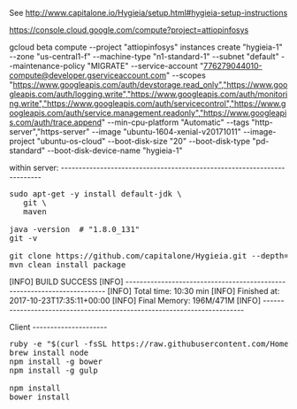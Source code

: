 
See http://www.capitalone.io/Hygieia/setup.html#hygieia-setup-instructions

https://console.cloud.google.com/compute?project=attiopinfosys

gcloud beta compute --project "attiopinfosys" instances create "hygieia-1" --zone "us-central1-f" --machine-type "n1-standard-1" --subnet "default" --maintenance-policy "MIGRATE" --service-account "776279044010-compute@developer.gserviceaccount.com" --scopes "https://www.googleapis.com/auth/devstorage.read_only","https://www.googleapis.com/auth/logging.write","https://www.googleapis.com/auth/monitoring.write","https://www.googleapis.com/auth/servicecontrol","https://www.googleapis.com/auth/service.management.readonly","https://www.googleapis.com/auth/trace.append" --min-cpu-platform "Automatic" --tags "http-server","https-server" --image "ubuntu-1604-xenial-v20171011" --image-project "ubuntu-os-cloud" --boot-disk-size "20" --boot-disk-type "pd-standard" --boot-disk-device-name "hygieia-1"

within server: ------------------------------------------------------------------------
<pre>
sudo apt-get -y install default-jdk \
   git \
   maven 

java -version  # "1.8.0_131"
git -v

git clone https://github.com/capitalone/Hygieia.git --depth=1 && cd Hygieia
mvn clean install package
</pre>

[INFO] BUILD SUCCESS
[INFO] ------------------------------------------------------------------------
[INFO] Total time: 10:30 min
[INFO] Finished at: 2017-10-23T17:35:11+00:00
[INFO] Final Memory: 196M/471M
[INFO] ------------------------------------------------------------------------


Client ---------------------
<pre>
ruby -e "$(curl -fsSL https://raw.githubusercontent.com/Homebrew/install/master/install)"
brew install node
npm install -g bower
npm install -g gulp

npm install
bower install
</pre>
